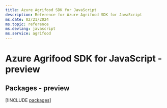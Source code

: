 ```yaml
---
title: Azure Agrifood SDK for JavaScript
description: Reference for Azure Agrifood SDK for JavaScript
ms.date: 02/21/2024
ms.topic: reference
ms.devlang: javascript
ms.service: agrifood
---
```

# Azure Agrifood SDK for JavaScript - preview
## Packages - preview
[!INCLUDE [packages](agrifood-index.md)]